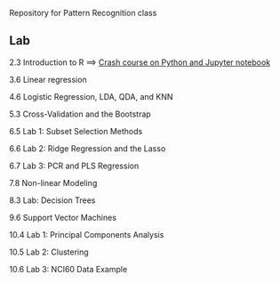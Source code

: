 Repository for Pattern Recognition class

## Lab

2.3 Introduction to R ==> [Crash course on Python and Jupyter notebook](lab2.ipynb)

3.6 Linear regression

4.6 Logistic Regression, LDA, QDA, and KNN

5.3 Cross-Validation and the Bootstrap


6.5 Lab 1: Subset Selection Methods

6.6 Lab 2: Ridge Regression and the Lasso

6.7 Lab 3: PCR and PLS Regression


7.8 Non-linear Modeling


8.3 Lab: Decision Trees


9.6 Support Vector Machines

10.4 Lab 1: Principal Components Analysis

10.5 Lab 2: Clustering

10.6 Lab 3: NCI60 Data Example
